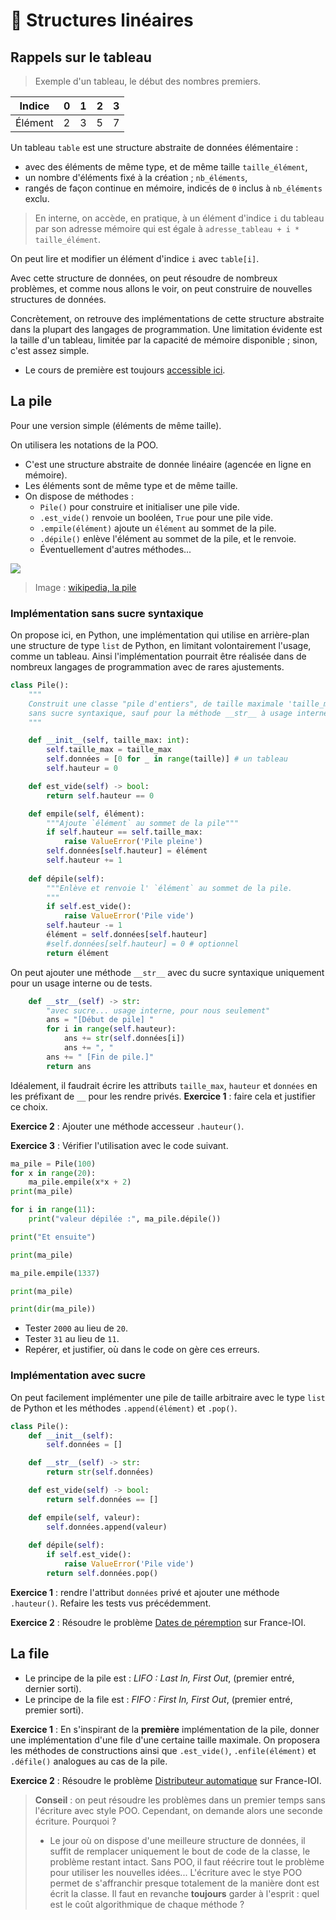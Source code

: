 # 🚛 Structures linéaires

## Rappels sur le tableau

> Exemple d'un tableau, le début des nombres premiers.

|Indice | $0$ | $1$ | $2$ | $3$ |
|-------|-----|-----|-----|-----|
|Élément| $2$ | $3$ | $5$ | $7$ |

Un tableau `table` est une structure abstraite de données élémentaire :
* avec des éléments de même type, et de même taille `taille_élément`,
* un nombre d'éléments fixé à la création ; `nb_éléments`,
* rangés de façon continue en mémoire, indicés de `0` inclus à `nb_éléments` exclu.

> En interne, on accède, en pratique, à un élément d'indice `i` du tableau par son adresse mémoire qui est égale à `adresse_tableau + i * taille_élément`.

On peut lire et modifier un élément d'indice `i` avec `table[i]`.

Avec cette structure de données, on peut résoudre de nombreux problèmes, et comme nous allons le voir, on peut construire de nouvelles structures de données.

Concrètement, on retrouve des implémentations de cette structure abstraite dans la plupart des langages de programmation. Une limitation évidente est la taille d'un tableau, limitée par la capacité de mémoire disponible ; sinon, c'est assez simple.

* Le cours de première est toujours [accessible ici](https://franckchambon.github.io/ClasseVirtuelle/NSI/nsi-accueil.html).

## La pile

Pour une version simple (éléments de même taille).

On utilisera les notations de la POO.

* C'est une structure abstraite de donnée linéaire (agencée en ligne en mémoire).
* Les éléments sont de même type et de même taille.
* On dispose de méthodes :
    * `Pile()` pour construire et initialiser une pile vide.
    * `.est_vide()` renvoie un booléen, `True` pour une pile vide.
    * `.empile(élément)` ajoute un `élément` au sommet de la pile.
    * `.dépile()` enlève l'élément au sommet de la pile, et le renvoie.
    * Éventuellement d'autres méthodes...

![](Stack_(data_structure)_LIFO.svg.png)
> Image : [wikipedia, la pile](https://fr.wikipedia.org/wiki/Pile_%28informatique%29)

### Implémentation sans sucre syntaxique

On propose ici, en Python, une implémentation qui utilise en arrière-plan une structure de type `list` de Python, en limitant volontairement l'usage, comme un tableau. Ainsi l'implémentation pourrait être réalisée dans de nombreux langages de programmation avec de rares ajustements.

```python
class Pile():
    """
    Construit une classe "pile d'entiers", de taille maximale 'taille_max',
    sans sucre syntaxique, sauf pour la méthode __str__ à usage interne.
    """

    def __init__(self, taille_max: int):
        self.taille_max = taille_max
        self.données = [0 for _ in range(taille)] # un tableau
        self.hauteur = 0

    def est_vide(self) -> bool:
        return self.hauteur == 0

    def empile(self, élément):
        """Ajoute `élément` au sommet de la pile"""
        if self.hauteur == self.taille_max:
            raise ValueError('Pile pleine')
        self.données[self.hauteur] = élément
        self.hauteur += 1
    
    def dépile(self):
        """Enlève et renvoie l' `élément` au sommet de la pile.
        """
        if self.est_vide():
            raise ValueError('Pile vide')
        self.hauteur -= 1
        élément = self.données[self.hauteur]
        #self.données[self.hauteur] = 0 # optionnel
        return élément
```

On peut ajouter une méthode `__str__` avec du sucre syntaxique uniquement pour un usage interne ou de tests.

```python
    def __str__(self) -> str:
        "avec sucre... usage interne, pour nous seulement"
        ans = "[Début de pile] "
        for i in range(self.hauteur):
            ans += str(self.données[i])
            ans += ", "
        ans += " [Fin de pile.]"
        return ans
```

Idéalement, il faudrait écrire les attributs `taille_max`, `hauteur` et `données` en les préfixant de `__` pour les rendre privés. **Exercice 1** : faire cela et justifier ce choix.

**Exercice 2** : Ajouter une méthode accesseur `.hauteur()`.

**Exercice 3** : Vérifier l'utilisation avec le code suivant.

```python
ma_pile = Pile(100)
for x in range(20):
    ma_pile.empile(x*x + 2)
print(ma_pile)

for i in range(11):
    print("valeur dépilée :", ma_pile.dépile())

print("Et ensuite")

print(ma_pile)

ma_pile.empile(1337)

print(ma_pile)

print(dir(ma_pile))
```

* Tester `2000` au lieu de `20`.
* Tester `31` au lieu de `11`.
* Repérer, et justifier, où dans le code on gère ces erreurs.


### Implémentation avec sucre
On peut facilement implémenter une pile de taille arbitraire avec le type `list` de Python et les méthodes `.append(élément)` et `.pop()`.

```python
class Pile():
    def __init__(self):
        self.données = []

    def __str__(self) -> str:
        return str(self.données)

    def est_vide(self) -> bool:
        return self.données == []

    def empile(self, valeur):
        self.données.append(valeur)
    
    def dépile(self):
        if self.est_vide():
            raise ValueError('Pile vide')
        return self.données.pop()
```

**Exercice 1** : rendre l'attribut `données` privé et ajouter une méthode `.hauteur()`.
Refaire les tests vus précédemment.

**Exercice 2** : Résoudre le problème [Dates de péremption](http://www.france-ioi.org/algo/task.php?idChapter=527&idTask=356) sur France-IOI.

## La file

* Le principe de la pile est : *LIFO : Last In, First Out*, (premier entré, dernier sorti).
* Le principe de la file est : *FIFO : First In, First Out*, (premier entré, premier sorti).

**Exercice 1** : En s'inspirant de la **première** implémentation de la pile, donner une implémentation d'une file d'une certaine taille maximale. On proposera les méthodes de constructions ainsi que `.est_vide()`, `.enfile(élément)` et `.défile()` analogues au cas de la pile.

**Exercice 2** : Résoudre le problème [Distributeur automatique](http://www.france-ioi.org/algo/task.php?idChapter=527&iOrder=2) sur France-IOI.


> **Conseil** : on peut résoudre les problèmes dans un premier temps sans l'écriture avec style POO. Cependant, on demande alors une seconde écriture. Pourquoi ?
> * Le jour où on dispose d'une meilleure structure de données, il suffit de remplacer uniquement le bout de code de la classe, le problème restant intact. Sans POO, il faut réécrire tout le problème pour utiliser les nouvelles idées... L'écriture avec le stye POO permet de s'affranchir presque totalement de la manière dont est écrit la classe. Il faut en revanche **toujours** garder à l'esprit : quel est le coût algorithmique de chaque méthode ?